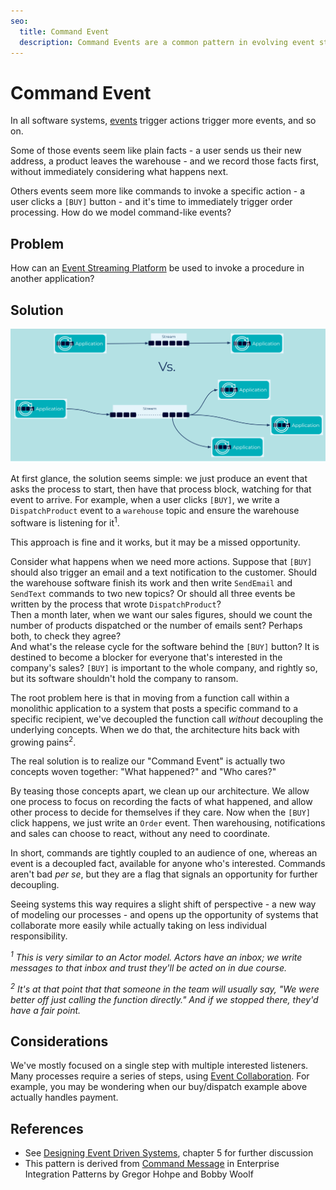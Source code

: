 ```yaml
---
seo:
  title: Command Event
  description: Command Events are a common pattern in evolving event streaming architectures. They may indicate opportunities for further decoupling and separation of responsibilities.
---
```


# Command Event

In all software systems, [events](event.md) trigger actions trigger
more events, and so on. 

Some of those events seem like plain facts - a user sends us their new
address, a product leaves the warehouse - and we record those facts
first, without immediately considering what happens next.

Others events seem more like commands to invoke a specific action - a
user clicks a `[BUY]` button - and it's time to immediately trigger
order processing. How do we model command-like events?

## Problem

How can an [Event Streaming Platform](../event-stream/event-streaming-platform.md) be used to
invoke a procedure in another application?

## Solution
![Command Event](../img/command-event.svg)

At first glance, the solution seems simple: we just produce an event
that asks the process to start, then have that process block, watching
for that event to arrive.  For example, when a user clicks `[BUY]`, we
write a `DispatchProduct` event to a `warehouse` topic and ensure the
warehouse software is listening for it<sup>1</sup>.

This approach is fine and it works, but it may be a missed opportunity.

Consider what happens when we need more actions. Suppose that `[BUY]`
should also trigger an email and a text notification to the customer.
Should the warehouse software finish its work and then write
`SendEmail` and `SendText` commands to two new topics? Or should all
three events be written by the process that wrote `DispatchProduct`?  
Then a month later, when we want our sales figures, should we count
the number of products dispatched or the number of emails sent?
Perhaps both, to check they agree?  
And what's the release cycle for the software behind the `[BUY]`
button? It is destined to become a blocker for everyone that's
interested in the company's sales? `[BUY]` is important to the whole
company, and rightly so, but its software shouldn't hold the company
to ransom.

The root problem here is that in moving from a function call within a
monolithic application to a system that posts a specific command to a
specific recipient, we've decoupled the function call _without_
decoupling the underlying concepts. When we do that, the architecture
hits back with growing pains<sup>2</sup>.

The real solution is to realize our "Command Event" is actually two
concepts woven together: "What happened?" and "Who cares?" 

By teasing those concepts apart, we clean up our architecture. We
allow one process to focus on recording the facts of what happened,
and allow other process to decide for themselves if they care.  Now
when the `[BUY]` click happens, we just write an `Order` event. Then
warehousing, notifications and sales can choose to react, without any
need to coordinate.

In short, commands are tightly coupled to an audience of one, whereas
an event is a decoupled fact, available for anyone who's interested.
Commands aren't bad _per se_, but they are a flag that signals an
opportunity for further decoupling.

Seeing systems this way requires a slight shift of perspective - a new
way of modeling our processes - and opens up the opportunity of
systems that collaborate more easily while actually taking on less
individual responsibility.

_<sup>1</sup> This is very similar to an Actor model. Actors have an
inbox; we write messages to that inbox and trust they'll be acted on
in due course._

_<sup>2</sup> It's at that point that that someone in the team will
usually say, "We were better off just calling the function directly."
And if we stopped there, they'd have a fair point._

## Considerations

We've mostly focused on a single step with multiple interested
listeners. Many processes require a series of steps, using [Event
Collaboration](../compositional-patterns/event-collaboration.md). For
example, you may be wondering when our buy/dispatch example above
actually handles payment.

## References

* See [Designing Event Driven Systems](https://www.confluent.io/designing-event-driven-systems/), chapter 5 for further discussion
* This pattern is derived from [Command Message](https://www.enterpriseintegrationpatterns.com/patterns/messaging/CommandMessage.html) in Enterprise Integration Patterns by Gregor Hohpe and Bobby Woolf
